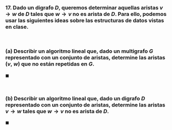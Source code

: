 ### 17. Dado un digrafo $D$, queremos determinar aquellas aristas $v \to w$ de $D$ tales que $w \to v$ no es arista de $D$. Para ello, podemos usar las siguientes ideas sobre las estructuras de datos vistas en clase.

<br>

### (a) Describir un algoritmo lineal que, dado un multigrafo $G$ representado con un conjunto de aristas, determine las aristas $(v,\ w)$ que no están repetidas en $G$.

$\blacksquare$


<br>

### (b) Describir un algoritmo lineal que, dado un digrafo $D$ representado con un conjunto de aristas, determine las aristas $v \to w$ tales que $w \to v$ no es arista de $D$.

$\blacksquare$
